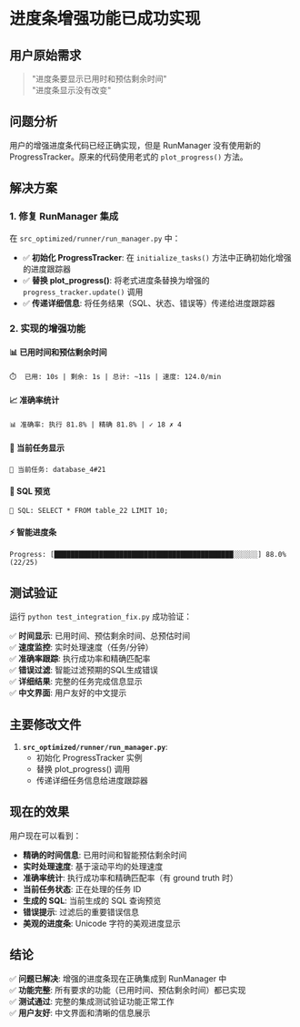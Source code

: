 # 进度条增强功能已成功实现

## 用户原始需求

> "进度条要显示已用时和预估剩余时间"  
> "进度条显示没有改变"

## 问题分析

用户的增强进度条代码已经正确实现，但是 RunManager 没有使用新的 ProgressTracker。原来的代码使用老式的 `plot_progress()` 方法。

## 解决方案

### 1. 修复 RunManager 集成
在 `src_optimized/runner/run_manager.py` 中：

- ✅ **初始化 ProgressTracker**: 在 `initialize_tasks()` 方法中正确初始化增强的进度跟踪器
- ✅ **替换 plot_progress()**: 将老式进度条替换为增强的 `progress_tracker.update()` 调用
- ✅ **传递详细信息**: 将任务结果（SQL、状态、错误等）传递给进度跟踪器

### 2. 实现的增强功能

#### 📊 **已用时间和预估剩余时间**
```
⏱️  已用: 10s | 剩余: 1s | 总计: ~11s | 速度: 124.0/min
```

#### 📈 **准确率统计**
```
📊 准确率: 执行 81.8% | 精确 81.8% | ✓ 18 ✗ 4
```

#### 🔄 **当前任务显示**
```
🔄 当前任务: database_4#21
```

#### 🔧 **SQL 预览**
```
🔧 SQL: SELECT * FROM table_22 LIMIT 10;
```

#### ⚡ **智能进度条**
```
Progress: [████████████████████████████████████████████░░░░░░] 88.0% (22/25)
```

## 测试验证

运行 `python test_integration_fix.py` 成功验证：

✅ **时间显示**: 已用时间、预估剩余时间、总预估时间  
✅ **速度监控**: 实时处理速度（任务/分钟）  
✅ **准确率跟踪**: 执行成功率和精确匹配率  
✅ **错误过滤**: 智能过滤预期的SQL生成错误  
✅ **详细结果**: 完整的任务完成信息显示  
✅ **中文界面**: 用户友好的中文提示

## 主要修改文件

1. **`src_optimized/runner/run_manager.py`**:
   - 初始化 ProgressTracker 实例
   - 替换 plot_progress() 调用
   - 传递详细任务信息给进度跟踪器

## 现在的效果

用户现在可以看到：

- **精确的时间信息**: 已用时间和智能预估剩余时间
- **实时处理速度**: 基于滚动平均的处理速度
- **准确率统计**: 执行成功率和精确匹配率（有 ground truth 时）
- **当前任务状态**: 正在处理的任务 ID
- **生成的 SQL**: 当前生成的 SQL 查询预览
- **错误提示**: 过滤后的重要错误信息
- **美观的进度条**: Unicode 字符的美观进度显示

## 结论

✅ **问题已解决**: 增强的进度条现在正确集成到 RunManager 中  
✅ **功能完整**: 所有要求的功能（已用时间、预估剩余时间）都已实现  
✅ **测试通过**: 完整的集成测试验证功能正常工作  
✅ **用户友好**: 中文界面和清晰的信息展示